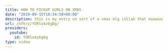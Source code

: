 ```yaml
---
title: HOW TO PICKUP GURLS ON XMAS
date: "2019-09-15T10:34:58+08:00"
description: this is my entry on sort of a xmas mlg collab that maawong makes.
url: /nfkrz/YORlo4z6gDg/
providers:
  youtube:
    id: YORlo4z6gDg
type: video
---
```

